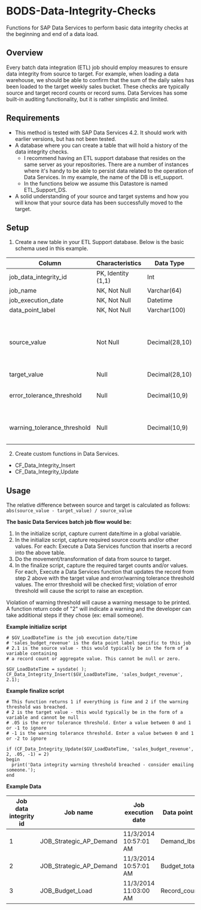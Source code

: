 # BODS-Data-Integrity-Checks
Functions for SAP Data Services to perform basic data integrity checks at the beginning and end of a data load. 

## Overview
Every batch data integration (ETL) job should employ measures to ensure data integrity from source to target. For example, when loading a data warehouse, we should be able to confirm that the sum of the daily sales has been loaded to the target weekly sales bucket. These checks are typically source and target record counts or record sums. Data Services has some built-in auditing functionality, but it is rather simplistic and limited.

## Requirements
- This method is tested with SAP Data Services 4.2. It should work with earlier versions, but has not been tested.
- A database where you can create a table that will hold a history of the data integrity checks.
  - I recommend having an ETL support database that resides on the same server as your repositories. There are a number of instances where it's handy to be able to persist data related to the operation of Data Services. In my example, the name of the DB is etl_support.
  - In the functions below we assume this Datastore is named ETL_Support_DS.
- A solid understanding of your source and target systems and how you will know that your source data has been successfully moved to the target.

## Setup
1. Create a new table in your ETL Support database. Below is the basic schema used in this example.

| Column | Characteristics | Data Type | Notes |
| --- | --- | --- | --- |
| job_data_integrity_id | PK, Identity (1,1) | Int | Update key |
| job_name | NK, Not Null | Varchar(64) |
| job_execution_date | NK, Not Null | Datetime |
| data_point_label | NK, Not Null | Varchar(100) |
| source_value | Not Null | Decimal(28,10) | 28 is the max precision Data Services can handle. |
| target_value | Null | Decimal(28,10) |
| error_tolerance_threshold | Null | Decimal(10,9) | Optional, -1 indicates disregard |
| warning_tolerance_threshold | Null | Decimal(10,9) | Optional, -1 indicates disregard |

2. Create custom functions in Data Services. 
- CF_Data_Integrity_Insert
- CF_Data_Integrity_Update

## Usage
The relative difference between source and target is calculated as follows: `abs(source_value - target_value) / source_value`

**The basic Data Services batch job flow would be:**
1. In the initialize script, capture current date/time in a global variable.
2. In the initialize script, capture required source counts and/or other values. For each: Execute a Data Services function that inserts a record into the above table. 
3. Do the movement/transformation of data from source to target.
4. In the finalize script, capture the required target counts and/or values. For each, Execute a Data Services function that updates the record from step 2 above with the target value and error/warning tolerance threshold values. The error threshold will be checked first; violation of error threshold will cause the script to raise an exception.

Violation of warning threshold will cause a warning message to be printed. A function return code of "2" will indicate a warning and the developer can take additional steps if they chose (ex: email someone).

**Example initialize script**

```
# $GV_LoadDateTime is the job execution date/time
# 'sales_budget_revenue' is the data point label specific to this job
# 2.1 is the source value - this would typically be in the form of a variable containing
# a record count or aggregate value. This cannot be null or zero.

$GV_LoadDateTime = sysdate( );
CF_Data_Integrity_Insert($GV_LoadDateTime, 'sales_budget_revenue', 2.1);
```

**Example finalize script**

```
# This function returns 1 if everything is fine and 2 if the warning threshold was breached.
# 2 is the target value - this would typically be in the form of a variable and cannot be null
# .05 is the error tolerance threshold. Enter a value between 0 and 1 or -1 to ignore
# -1 is the warning tolerance threshold. Enter a value between 0 and 1 or -2 to ignore

if (CF_Data_Integrity_Update($GV_LoadDateTime, 'sales_budget_revenue', 2, .05, -1) = 2)
begin
  print('Data integrity warning threshold breached - consider emailing someone.');	
end
```

**Example Data**

|Job data integrity id | Job name | Job execution date | Data point label | Source value | Target value | Error tolerance threshold | Warning tolerance thershold |
|---|---|---|---|---|---|---|---|
| 1 | JOB_Strategic_AP_Demand | 11/3/2014 10:57:01 AM | Demand_lbs_total | 1118123456.123 | 1118123990.123 | .01 | .005 | 
| 2 | JOB_Strategic_AP_Demand | 11/3/2014 10:57:01 AM | Budget_total | 618123456.123 | 618123456.123 | .01 | .005 |
| 3 | JOB_Budget_Load | 11/3/2014 11:03:00 AM | Record_count | 550 | 550 | 0 | -1 |
